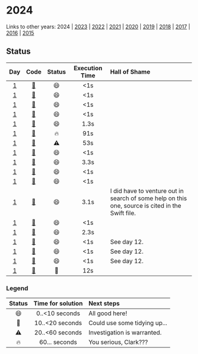 # 2024

Links to other years: 
2024 | 
[2023](https://github.com/Wave39/AdventOfCode/blob/master/AdventOfCode/Puzzles/2023/README.md) |
[2022](https://github.com/Wave39/AdventOfCode/blob/master/AdventOfCode/Puzzles/2022/README.md) |
[2021](https://github.com/Wave39/AdventOfCode/blob/master/AdventOfCode/Puzzles/2021/README.md) |
[2020](https://github.com/Wave39/AdventOfCode/blob/master/AdventOfCode/Puzzles/2020/README.md) |
[2019](https://github.com/Wave39/AdventOfCode/blob/master/AdventOfCode/Puzzles/2019/README.md) |
[2018](https://github.com/Wave39/AdventOfCode/blob/master/AdventOfCode/Puzzles/2018/README.md) |
[2017](https://github.com/Wave39/AdventOfCode/blob/master/AdventOfCode/Puzzles/2017/README.md) |
[2016](https://github.com/Wave39/AdventOfCode/blob/master/AdventOfCode/Puzzles/2016/README.md) |
[2015](https://github.com/Wave39/AdventOfCode/blob/master/AdventOfCode/Puzzles/2015/README.md)

## Status

| Day | Code | Status | Execution Time | Hall of Shame |
| :---: | :---: | :---: | :---: | :--- |
| [1](https://adventofcode.com/2024/day/1) | [:book:](https://github.com/Wave39/AdventOfCode/blob/master/AdventOfCode/Puzzles/2024/Puzzle_2024_01.swift) | :smile: | <1s |
| [1](https://adventofcode.com/2024/day/2) | [:book:](https://github.com/Wave39/AdventOfCode/blob/master/AdventOfCode/Puzzles/2024/Puzzle_2024_02.swift) | :smile: | <1s |
| [1](https://adventofcode.com/2024/day/3) | [:book:](https://github.com/Wave39/AdventOfCode/blob/master/AdventOfCode/Puzzles/2024/Puzzle_2024_03.swift) | :smile: | <1s |
| [1](https://adventofcode.com/2024/day/4) | [:book:](https://github.com/Wave39/AdventOfCode/blob/master/AdventOfCode/Puzzles/2024/Puzzle_2024_04.swift) | :smile: | <1s |
| [1](https://adventofcode.com/2024/day/5) | [:book:](https://github.com/Wave39/AdventOfCode/blob/master/AdventOfCode/Puzzles/2024/Puzzle_2024_05.swift) | :smile: | 1.3s |
| [1](https://adventofcode.com/2024/day/6) | [:book:](https://github.com/Wave39/AdventOfCode/blob/master/AdventOfCode/Puzzles/2024/Puzzle_2024_06.swift) | :fire: | 91s |
| [1](https://adventofcode.com/2024/day/7) | [:book:](https://github.com/Wave39/AdventOfCode/blob/master/AdventOfCode/Puzzles/2024/Puzzle_2024_07.swift) | :warning: | 53s |
| [1](https://adventofcode.com/2024/day/8) | [:book:](https://github.com/Wave39/AdventOfCode/blob/master/AdventOfCode/Puzzles/2024/Puzzle_2024_08.swift) | :smile: | <1s |
| [1](https://adventofcode.com/2024/day/9) | [:book:](https://github.com/Wave39/AdventOfCode/blob/master/AdventOfCode/Puzzles/2024/Puzzle_2024_09.swift) | :smile: | 3.3s |
| [1](https://adventofcode.com/2024/day/10) | [:book:](https://github.com/Wave39/AdventOfCode/blob/master/AdventOfCode/Puzzles/2024/Puzzle_2024_10.swift) | :smile: | <1s |
| [1](https://adventofcode.com/2024/day/11) | [:book:](https://github.com/Wave39/AdventOfCode/blob/master/AdventOfCode/Puzzles/2024/Puzzle_2024_11.swift) | :smile: | <1s |
| [1](https://adventofcode.com/2024/day/12) | [:book:](https://github.com/Wave39/AdventOfCode/blob/master/AdventOfCode/Puzzles/2024/Puzzle_2024_12.swift) | :smile: | 3.1s | I did have to venture out in search of some help on this one, source is cited in the Swift file. |
| [1](https://adventofcode.com/2024/day/13) | [:book:](https://github.com/Wave39/AdventOfCode/blob/master/AdventOfCode/Puzzles/2024/Puzzle_2024_13.swift) | :smile: | <1s |
| [1](https://adventofcode.com/2024/day/14) | [:book:](https://github.com/Wave39/AdventOfCode/blob/master/AdventOfCode/Puzzles/2024/Puzzle_2024_14.swift) | :smile: | 2.3s |
| [1](https://adventofcode.com/2024/day/15) | [:book:](https://github.com/Wave39/AdventOfCode/blob/master/AdventOfCode/Puzzles/2024/Puzzle_2024_15.swift) | :smile: | <1s | See day 12. |
| [1](https://adventofcode.com/2024/day/16) | [:book:](https://github.com/Wave39/AdventOfCode/blob/master/AdventOfCode/Puzzles/2024/Puzzle_2024_16.swift) | :smile: | <1s | See day 12. |
| [1](https://adventofcode.com/2024/day/17) | [:book:](https://github.com/Wave39/AdventOfCode/blob/master/AdventOfCode/Puzzles/2024/Puzzle_2024_17.swift) | :smile: | <1s | See day 12. |
| [1](https://adventofcode.com/2024/day/18) | [:book:](https://github.com/Wave39/AdventOfCode/blob/master/AdventOfCode/Puzzles/2024/Puzzle_2024_18.swift) | :eyes: | 12s | 

### Legend

| Status | Time for solution | Next steps |
| :---: | :---: | :--- |
| :smile: | 0..<10 seconds | All good here! |
| :eyes: | 10..<20 seconds | Could use some tidying up... |
| :warning: | 20..<60 seconds | Investigation is warranted. |
| :fire: | 60... seconds | You serious, Clark??? |

